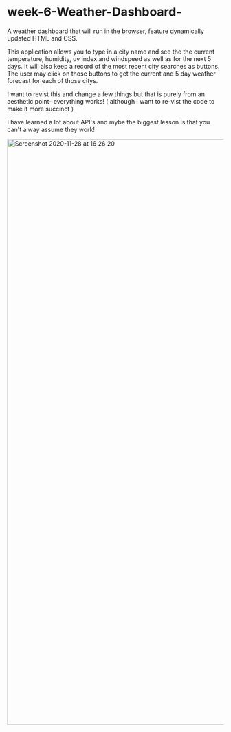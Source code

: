 # week-6-Weather-Dashboard-
A weather dashboard that will run in the browser, feature dynamically updated HTML and CSS.

This application allows you to type in a city name and see the the current temperature, humidity, uv index and windspeed as well as for the next 5 days. It will also keep a record of the most recent city searches as buttons. 
The user may click on those buttons to get the current and 5 day weather forecast for each of those citys.

I want to revist this and change a few things but that is purely from an aesthetic point- everything works! ( although i want to re-vist the code to make it more succinct ) 

I have learned a lot about API's and mybe the biggest lesson is that you can't alway assume they work!

<img width="1364" alt="Screenshot 2020-11-28 at 16 26 20" src="https://user-images.githubusercontent.com/67834752/100555115-4c7f7400-3291-11eb-9ee9-b097cd797993.png">
